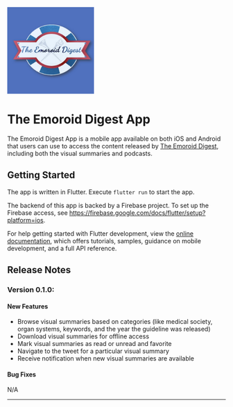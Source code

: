 <img src="asset/logo.jpg" width="200">

# The Emoroid Digest App

The Emoroid Digest App is a mobile app available on both iOS and Android that users can use to access the
content released by [The Emoroid Digest](https://med.emory.edu/departments/medicine/divisions/digestive-diseases/education/emoroid-digest.html), including both the visual summaries and podcasts.

## Getting Started

The app is written in Flutter. Execute `flutter run` to start the app.

The backend of this app is backed by a Firebase project. To set up the Firebase access, see https://firebase.google.com/docs/flutter/setup?platform=ios.

For help getting started with Flutter development, view the
[online documentation](https://docs.flutter.dev/), which offers tutorials,
samples, guidance on mobile development, and a full API reference.

## Release Notes
### Version 0.1.0:
#### New Features
* Browse visual summaries based on categories (like medical society, organ systems, keywords, and the year the guideline was released)
* Download visual summaries for offline access
* Mark visual summaries as read or unread and favorite
* Navigate to the tweet for a particular visual summary
* Receive notification when new visual summaries are available

#### Bug Fixes
N/A

---



